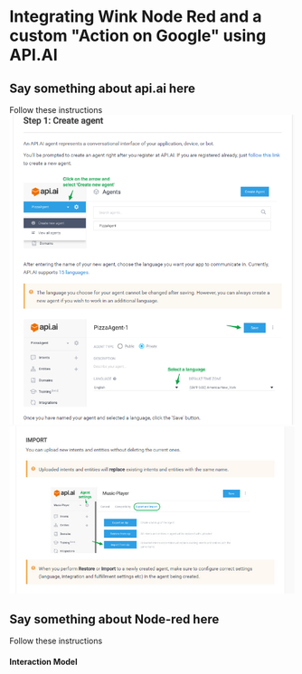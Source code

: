 # Integrating Wink Node Red and a custom "Action on Google" using API.AI
## Say something about api.ai here
Follow these instructions
![image](https://github.com/scambo00/Google_Assistant_WNR/blob/master/iamges/create%20agent.png)
![image](https://github.com/scambo00/Google_Assistant_WNR/blob/master/iamges/import%20agent.jpg)
## Say something about Node-red here
Follow these instructions
#### Interaction Model
